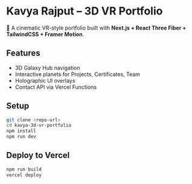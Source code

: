 # Kavya Rajput – 3D VR Portfolio

🚀 A cinematic VR-style portfolio built with **Next.js + React Three Fiber + TailwindCSS + Framer Motion**.

## Features
- 3D Galaxy Hub navigation
- Interactive planets for Projects, Certificates, Team
- Holographic UI overlays
- Contact API via Vercel Functions

## Setup
```bash
git clone <repo-url>
cd kavya-3d-vr-portfolio
npm install
npm run dev
```

## Deploy to Vercel
```bash
npm run build
vercel deploy
```
